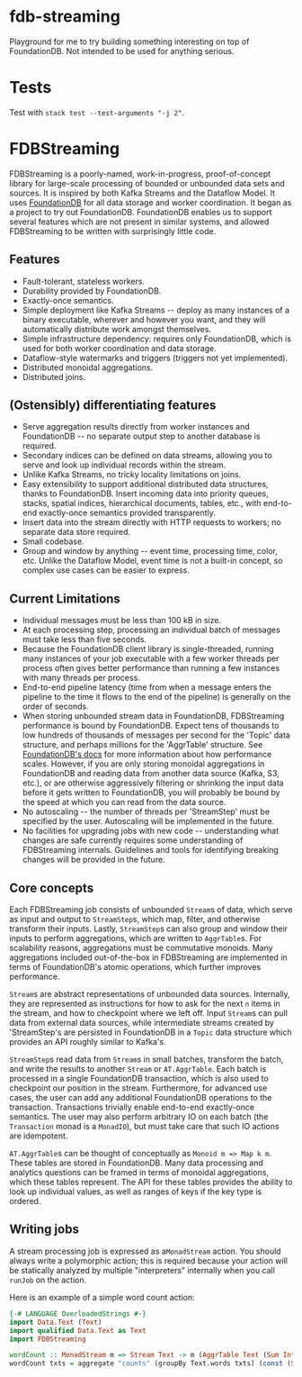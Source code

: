 # fdb-streaming
Playground for me to try building something interesting on top of FoundationDB. Not intended to be used for anything serious.

# Tests

Test with `stack test --test-arguments "-j 2"`.


# FDBStreaming

FDBStreaming is a poorly-named, work-in-progress, proof-of-concept library for large-scale processing of bounded or unbounded data sets and sources. It is inspired by both Kafka Streams and the Dataflow Model. It uses [FoundationDB](https://www.foundationdb.org/) for all data storage and worker coordination. It began as a project to try out FoundationDB. FoundationDB enables us to support several features which are not present in similar systems, and allowed FDBStreaming to be written with surprisingly little code.

## Features

- Fault-tolerant, stateless workers.
- Durability provided by FoundationDB.
- Exactly-once semantics.
- Simple deployment like Kafka Streams -- deploy as many instances of a binary executable, wherever and however you want, and they will automatically distribute work amongst themselves.
- Simple infrastructure dependency: requires only FoundationDB, which is used for both worker coordination and data storage.
- Dataflow-style watermarks and triggers (triggers not yet implemented).
- Distributed monoidal aggregations.
- Distributed joins.

## (Ostensibly) differentiating features

- Serve aggregation results directly from worker instances and FoundationDB -- no separate output step to another database is required.
- Secondary indices can be defined on data streams, allowing you to serve and look up individual records within the stream.
- Unlike Kafka Streams, no tricky locality limitations on joins.
- Easy extensibility to support additional distributed data structures, thanks to FoundationDB. Insert incoming data into priority queues, stacks, spatial indices, hierarchical documents, tables, etc., with end-to-end exactly-once semantics provided transparently.
- Insert data into the stream directly with HTTP requests to workers; no separate data store required.
- Small codebase.
- Group and window by anything -- event time, processing time, color, etc. Unlike the Dataflow Model, event time is not a built-in concept, so complex use cases can be easier to express.

## Current Limitations

- Individual messages must be less than 100 kB in size.
- At each processing step, processing an individual batch of messages must take less than five seconds.
- Because the FoundationDB client library is single-threaded, running many instances of your job executable with a few worker threads per process often gives better performance than running a few instances with many threads per process.
- End-to-end pipeline latency (time from when a message enters the pipeline to the time it flows to the end of the pipeline) is generally on the order of seconds.
- When storing unbounded stream data in FoundationDB, FDBStreaming performance is bound by FoundationDB. Expect tens of thousands to low hundreds of thousands of messages per second for the 'Topic' data structure, and perhaps millions for the 'AggrTable' structure. See [FoundationDB's docs](https://apple.github.io/foundationdb/performance.html) for more information about how performance scales. However, if you are only storing monoidal aggregations in FoundationDB and reading data from another data source (Kafka, S3, etc.), or are otherwise aggressively filtering or shrinking the input data before it gets written to FoundationDB, you will probably be bound by the speed at which you can read from the data source.
- No autoscaling -- the number of threads per 'StreamStep' must be specified by the user. Autoscaling will be implemented in the future.
- No facilities for upgrading jobs with new code -- understanding what changes are safe currently requires some understanding of FDBStreaming internals. Guidelines and tools for identifying breaking changes will be provided in the future.

## Core concepts

Each FDBStreaming job consists of unbounded `Stream`s of data, which serve as input and output to `StreamStep`s, which map, filter, and otherwise transform their inputs. Lastly, `StreamStep`s can also group and window their inputs to perform aggregations, which are written to `AggrTable`s. For scalability reasons, aggregations must be commutative monoids. Many aggregations included out-of-the-box in FDBStreaming are implemented in terms of FoundationDB's atomic operations, which further improves performance.

`Stream`s are abstract representations of unbounded data sources. Internally, they are represented as instructions for how to ask for the next `n` items in the stream, and how to checkpoint where we left off. Input `Stream`s can pull data from external data sources, while intermediate streams created by 'StreamStep's are persisted in FoundationDB in a `Topic` data structure which provides an API roughly similar to Kafka's.

`StreamStep`s read data from `Stream`s in small batches, transform the batch, and write the results to another `Stream` or `AT.AggrTable`. Each batch is processed in a single FoundationDB transaction, which is also used to checkpoint our position in the stream. Furthermore, for advanced use cases, the user can add any additional FoundationDB operations to the transaction. Transactions trivially enable end-to-end exactly-once semantics. The user may also perform arbitrary IO on each batch (the `Transaction` monad is a `MonadIO`), but must take care that such IO actions are idempotent.

`AT.AggrTable`s can be thought of conceptually as `Monoid m => Map k m`. These tables are stored in FoundationDB. Many data processing and analytics questions can be framed in terms of monoidal aggregations, which these tables represent. The API for these tables provides the ability to look up individual values, as well as ranges of keys if the key type is ordered.

## Writing jobs

A stream processing job is expressed as a`MonadStream` action. You should always write a polymorphic action; this is required because your action will be statically analyzed by multiple "interpreters" internally when you call `runJob` on the action.

Here is an example of a simple word count action:

```haskell
{-# LANGUAGE OverloadedStrings #-}
import Data.Text (Text)
import qualified Data.Text as Text
import FDBStreaming

wordCount :: MonadStream m => Stream Text -> m (AggrTable Text (Sum Int))
wordCount txts = aggregate "counts" (groupBy Text.words txts) (const (Sum 1))
```
